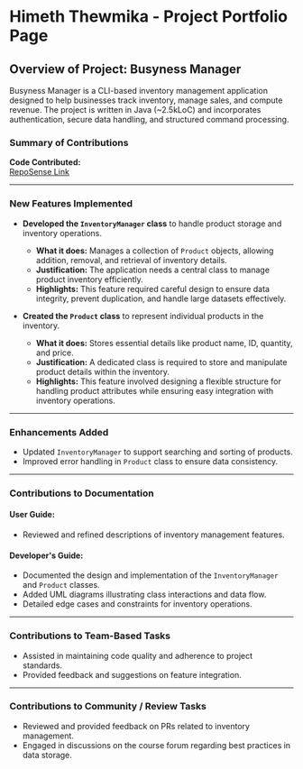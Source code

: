 <!-- @@author himethcodes -->
# Himeth Thewmika - Project Portfolio Page  

## Overview of Project: Busyness Manager  
Busyness Manager is a CLI-based inventory management application designed to help businesses track inventory, manage
sales, and compute revenue. The project is written in Java (~2.5kLoC) and incorporates authentication, secure data
handling, and structured command processing.

### Summary of Contributions  

**Code Contributed:**  
[RepoSense Link](https://nus-cs2113-ay2425s2.github.io/tp-dashboard/?search=himethcodes&breakdown=true)  

---

### New Features Implemented  

- **Developed the `InventoryManager` class** to handle product storage and inventory operations.  
  - **What it does:** Manages a collection of `Product` objects, allowing addition, removal, and retrieval of inventory 
  details.  
  - **Justification:** The application needs a central class to manage product inventory efficiently.  
  - **Highlights:** This feature required careful design to ensure data integrity, prevent duplication, and handle large
  datasets effectively.  

- **Created the `Product` class** to represent individual products in the inventory.  
  - **What it does:** Stores essential details like product name, ID, quantity, and price.  
  - **Justification:** A dedicated class is required to store and manipulate product details within the inventory.  
  - **Highlights:** This feature involved designing a flexible structure for handling product attributes while ensuring
  easy integration with inventory operations.  

---

### Enhancements Added  

- Updated `InventoryManager` to support searching and sorting of products.  
- Improved error handling in `Product` class to ensure data consistency.  

---

### Contributions to Documentation  

#### User Guide:  
- Reviewed and refined descriptions of inventory management features.  

#### Developer's Guide:  
- Documented the design and implementation of the `InventoryManager` and `Product` classes.  
- Added UML diagrams illustrating class interactions and data flow.  
- Detailed edge cases and constraints for inventory operations.  

---

### Contributions to Team-Based Tasks  

- Assisted in maintaining code quality and adherence to project standards.  
- Provided feedback and suggestions on feature integration.  

---

### Contributions to Community / Review Tasks  

- Reviewed and provided feedback on PRs related to inventory management.  
- Engaged in discussions on the course forum regarding best practices in data storage.  
